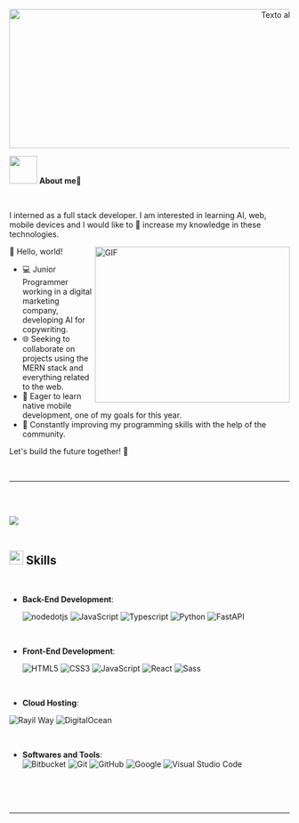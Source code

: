 

<p align="center">
  <img src="https://res.cloudinary.com/dqrwt5fo7/image/upload/v1703168252/tvcji1jpqgkqpzd0w2ea.png" alt="Texto alternativo" width="1000" height="250">


</p>




<img src = "https://media1.giphy.com/media/vzJGtYzvCs4mNf4zFa/200w.webp?cid=ecf05e4743k5ykl8qoj0d4vi8ohp9ni9v5bdxwquu9y81j3e&ep=v1_gifs_search&rid=200w.webp&ct=g" width = 50px > **About me🤖**

<br>




I interned as a full stack developer. I am interested in learning AI, web, mobile devices and I would like to 🤔 increase my knowledge in these technologies.

<img align="right" alt="GIF" src="https://media3.giphy.com/media/qgQUggAC3Pfv687qPC/giphy.gif" width="350" height="280" />
👋 Hello, world!


- 💻 Junior Programmer working in a digital marketing company, developing AI for copywriting.
- 🌐 Seeking to collaborate on projects using the MERN stack and everything related to the web.
- 📱 Eager to learn native mobile development, one of my goals for this year.
- 🚀 Constantly improving my programming skills with the help of the community.

Let's build the future together! 🌟


<br/>

---

<br><br>

<img src="https://user-images.githubusercontent.com/73097560/115834477-dbab4500-a447-11eb-908a-139a6edaec5c.gif"><br><br>

## <img src="https://media2.giphy.com/media/QssGEmpkyEOhBCb7e1/giphy.gif?cid=ecf05e47a0n3gi1bfqntqmob8g9aid1oyj2wr3ds3mg700bl&rid=giphy.gif" width ="25"><b> Skills</b>
<br>

<p align="center">

- **Back-End Development**:

   
   ![nodedotjs](https://img.shields.io/badge/NodeJS%20-%339933.svg?style=for-the-badge&logo=nodedotjs&logoColor=white)
   ![JavaScript](https://img.shields.io/badge/JavaScript%20-%23F7DF1E.svg?style=for-the-badge&logo=javascript&logoColor=black)
   ![Typescript](https://img.shields.io/badge/Typescript%20-%231572B6.svg?style=for-the-badge&logo=typescript&logoColor=black)
  ![Python](https://img.shields.io/badge/Python%20-%233776AB.svg?style=for-the-badge&logo=python&logoColor=white)
  ![FastAPI](https://img.shields.io/badge/FastAPI%20-%23007ACC.svg?style=for-the-badge&logo=fastapi&logoColor=black)



  


  

<br>
    
- **Front-End Development**:

   ![HTML5](https://img.shields.io/badge/HTML5%20-%23E34F26.svg?style=for-the-badge&logo=html5&logoColor=white)
   ![CSS3](https://img.shields.io/badge/CSS%20-%231572B6.svg?style=for-the-badge&logo=css3&logoColor=white)
   ![JavaScript](https://img.shields.io/badge/JavaScript%20-%23F7DF1E.svg?style=for-the-badge&logo=javascript&logoColor=black)
   ![React](https://img.shields.io/badge/-ReactJs-61DAFB?logo=react&logoColor=white&style=for-the-badge)
  ![Sass](https://img.shields.io/badge/Sass%20-%23CC6699.svg?style=for-the-badge&logo=sass&logoColor=white)

  

<br>

- **Cloud Hosting**:
  
![Rayil Way](https://img.shields.io/badge/railway-%230B0D0E.svg?style=for-the-badge&logo=railway&logoColor=white)
![DigitalOcean](https://img.shields.io/badge/DigitalOcean%20-%230167FF.svg?style=for-the-badge&logo=digitalocean&logoColor=white)


    
<br>

- **Softwares and Tools**:
  <br>
    ![Bitbucket](https://img.shields.io/badge/Bitbucket%20-%230047B3.svg?style=for-the-badge&logo=bitbucket&logoColor=white)
    ![Git](https://img.shields.io/badge/git-%23F05033.svg?style=for-the-badge&logo=git&logoColor=white)
    ![GitHub](https://img.shields.io/badge/github-%23121011.svg?style=for-the-badge&logo=github&logoColor=white)
    ![Google](https://img.shields.io/badge/google-%234285F4.svg?style=for-the-badge&logo=google&logoColor=white)
    ![Visual Studio Code](https://img.shields.io/badge/Visual%20Studio%20Code-0078d7.svg?style=for-the-badge&logo=visual-studio-code&logoColor=whiteWidth=30)

<br>





<br>
<br>

-----

<br>

